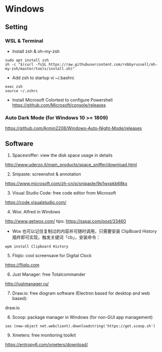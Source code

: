 # Windows

## Setting

### WSL & Terminal
* Install zsh & oh-my-zsh
```
sudo apt install zsh
sh -c "$(curl -fsSL https://raw.githubusercontent.com/robbyrussell/oh-my-zsh/master/tools/install.sh)"
```
* Add zsh to startup
vi ~/.bashrc
```
exec zsh
source ~/.zshrc
```
* Install Microsoft Colortest to configure Powershell
https://github.com/Microsoft/console/releases

### Auto Dark Mode (for Windows 10 >= 1809)

https://github.com/Armin2208/Windows-Auto-Night-Mode/releases

## Software

1. Spacesniffer: view the disk space usage in details

http://www.uderzo.it/main_products/space_sniffer/download.html

2. Snipaste: screenshot & annotation

https://www.microsoft.com/zh-cn/p/snipaste/9p1wxpkb68kx

3. Visual Studio Code: free code editor from Microsoft

https://code.visualstudio.com/

4. Wox: Alfred in Windows

http://www.getwox.com/
tips: https://sspai.com/post/33460
* Wox 也可以记住复制过的内容并可随时调用，只需要安装 ClipBoard History 插件即可实现，触发关键词「cb」，安装命令：
```
wpm install Clipboard History
```

5. Fliqlo: cool screensave for Digital Clock

https://fliqlo.com

6. Just Manager: free Totalcommander

http://justmanager.ru/

7. Draw.io: free diogram software (Electron based for desktop and web based):

draw.io

8. Scoop: package manager in Windows (for non-GUI app management)
```
iex (new-object net.webclient).downloadstring('https://get.scoop.sh')
```

9. Xmeters: free monitoring toolkit

https://entropy6.com/xmeters/download/
